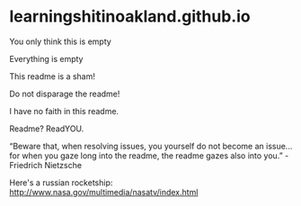 # learningshitinoakland.github.io

You only think this is empty

Everything is empty

This readme is a sham!

Do not disparage the readme!

I have no faith in this readme.

Readme? ReadYOU.

“Beware that, when resolving issues, you yourself do not become an issue... for when you gaze long into the readme, the readme gazes also into you.” - Friedrich Nietzsche

Here's a russian rocketship: http://www.nasa.gov/multimedia/nasatv/index.html